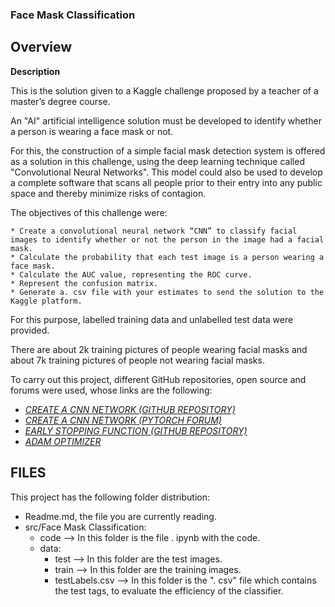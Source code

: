 ### Face Mask Classification

## Overview

**Description**

This is the solution given to a Kaggle challenge proposed by a teacher of a master’s degree course.

An "AI" artificial intelligence solution must be developed to identify whether a person is wearing a face mask or not.

For this, the construction of a simple facial mask detection system is offered as a solution in this challenge, using the deep learning technique called "Convolutional Neural Networks". This model could also be used to develop a complete software that scans all people prior to their entry into any public space and thereby minimize risks of contagion.

The objectives of this challenge were:

    * Create a convolutional neural network “CNN” to classify facial images to identify whether or not the person in the image had a facial mask. 
    * Calculate the probability that each test image is a person wearing a face mask.
    * Calculate the AUC value, representing the ROC curve. 
    * Represent the confusion matrix. 
    * Generate a. csv file with your estimates to send the solution to the Kaggle platform.

For this purpose, labelled training data and unlabelled test data were provided. 

There are about 2k training pictures of people wearing facial masks and about 7k training pictures of people not wearing facial masks.

To carry out this project, different GitHub repositories, open source and forums were used, whose links are the following:
  * [*CREATE A CNN NETWORK (GITHUB REPOSITORY)*](https://github.com/mk-gurucharan/Face-Mask-Detection/) 
  * [*CREATE A CNN NETWORK (PYTORCH FORUM)*](https://pytorch.org/docs/stable/generated/torch.nn.Conv2d.html)
  * [*EARLY STOPPING FUNCTION (GITHUB REPOSITORY)*](https://github.com/Bjarten/early-stopping-pytorch)
  * [*ADAM OPTIMIZER*](https://medium.com/@Biboswan98/optim-adam-vs-optim-sgd-lets-dive-in-8dbf1890fbdc)


## FILES
This project has the following folder distribution: 
  * Readme.md, the file you are currently reading.
  * src/Face Mask Classification: 
      * code --> In this folder is the file . ipynb with the code.
      * data:
        * test --> In this folder are the test images.
        * train --> In this folder are the training images.
        * testLabels.csv --> In this folder is the ". csv" file which contains the test tags, to evaluate the efficiency of the classifier.

